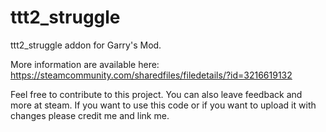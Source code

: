 # ttt2_struggle

ttt2_struggle addon for Garry's Mod.

More information are available here: 
https://steamcommunity.com/sharedfiles/filedetails/?id=3216619132

Feel free to contribute to this project. You can also leave feedback and more at steam. 
If you want to use this code or if you want to upload it with changes please credit me and link me.
